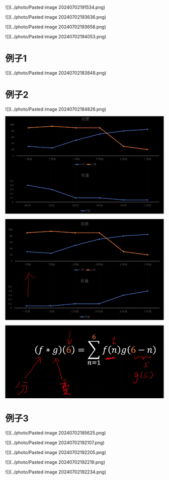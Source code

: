 ![](../photo/Pasted image 20240702191534.png)

![](../photo/Pasted image 20240702193636.png)

![](../photo/Pasted image 20240702193658.png)

![](../photo/Pasted image 20240702194053.png)

  
  

# 例子1

![](../photo/Pasted image 20240702183848.png)

# 例子2

![](../photo/Pasted image 20240702184826.png)

![](../photo/msedge_o6PgdEhBOW.png)

![](../photo/msedge_aTgDGXwXEc.png)

![](../photo/msedge_DIfSk0aWT3.png)

# 例子3

![](../photo/Pasted image 20240702185625.png)

  

![](../photo/Pasted image 20240702192107.png)

![](../photo/Pasted image 20240702192205.png)

![](../photo/Pasted image 20240702192219.png)

![](../photo/Pasted image 20240702192234.png)
